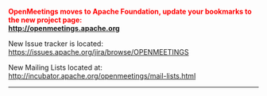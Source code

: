 <b><font color='#FF0000'> OpenMeetings moves to Apache Foundation, update your bookmarks to the new project page:<br /><a href='http://openmeetings.apache.org'><a href='http://openmeetings.apache.org'>http://openmeetings.apache.org</a></a> </font></b>


New Issue tracker is located: https://issues.apache.org/jira/browse/OPENMEETINGS

New Mailing Lists located at: http://incubator.apache.org/openmeetings/mail-lists.html

---

